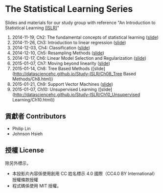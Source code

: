 The Statistical Learning Series
=======
Slides and materials for our study group with reference "An Introduction to Statistical Learning [(ISLR)](http://www-bcf.usc.edu/~gareth/ISL/)"


1. 2014-11-19, Ch2: The fundamental concepts of statistical learning ([slide](http://datasciencehc.github.io/Study-ISLR/Ch02_StatisticalLearning/))  
2. 2014-11-26, Ch3: Introduction to linear regression ([slide](http://datasciencehc.github.io/Study-ISLR/Ch03_LinearRegression/))  
3. 2014-12-03, Ch4: Classification ([slide](http://datasciencehc.github.io/Study-ISLR/Ch04_Classification/))
4. 2014-12-10, Ch5: Resampling Methods ([slide](http://datasciencehc.github.io/Study-ISLR/Ch05_ResamplingMethods/Ch5.html))
5. 2014-12-17, Ch6: Linear Model Selection and Regularization ([slide](http://datasciencehc.github.io/Study-ISLR/Ch06_ModelSelectionAndRegularization/Ch6.html))
6. 2015-01-07, Ch7: Moving beyond linearity ([slide](http://datasciencehc.github.io/Study-ISLR/Ch07_MovingBeyondLinearity/Ch7.html))
7. 2015-01-14, Ch8: Tree Based Methods ([slide](http://datasciencehc.github.io/Study-ISLR/Ch08_Tree Based Methods/Ch8.html))
8. 2015-01-21, Ch9: Support Vector Machines ([slide](http://datasciencehc.github.io/Study-ISLR/Ch07_SupportVectorMachines/Ch9.html))
9. 2015-01-07, Ch10: Unsupervised Learning ([slide](http://datasciencehc.github.io/Study-ISLR/Ch10_Unsupervised Learning/Ch10.html))


## 貢獻者 Contributors
- Philip Lin
- Johnson Hsieh

## 授權 License
除另外標示，
 - 本投影片內容係使用創用 CC 姓名標示 4.0 國際（CC4.0 BY International）授權條款授權
 - 程式碼係使用 MIT 授權。